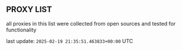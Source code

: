 ## PROXY LIST

all proxies in this list were collected from open sources and tested for functionality

last update: `2025-02-19 21:35:51.463833+00:00` UTC